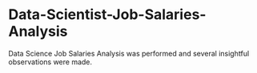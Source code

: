# Data-Scientist-Job-Salaries-Analysis
Data Science Job Salaries Analysis was performed and several insightful observations were made.
